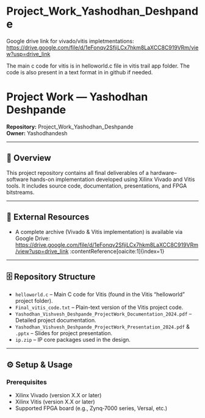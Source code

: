 # Project_Work_Yashodhan_Deshpande


Google drive link for vivado/vitis impletmentations: https://drive.google.com/file/d/1eFonqv2SfjiLCx7hkm8LaXCC8C919VRm/view?usp=drive_link

The main c code for vitis is in helloworld.c file in vitis trail app folder. The code is also present in a text format in in github if needed. 

# Project Work — Yashodhan Deshpande

**Repository:** Project_Work_Yashodhan_Deshpande  
**Owner:** Yashodhandesh  

---

## 📘 Overview

This project repository contains all final deliverables of a hardware–software hands-on implementation developed using Xilinx Vivado and Vitis tools. It includes source code, documentation, presentations, and FPGA bitstreams.

---

## 🔗 External Resources

- A complete archive (Vivado & Vitis implementation) is available via Google Drive:  
  https://drive.google.com/file/d/1eFonqv2SfjiLCx7hkm8LaXCC8C919VRm/view?usp=drive_link :contentReference[oaicite:1]{index=1}

---

## 🗄️ Repository Structure

- `helloworld.c` – Main C code for Vitis (found in the Vitis “helloworld” project folder).  
- `Final_vitis_code.txt` – Plain-text version of the Vitis project code.  
- `Yashodhan_Vishvesh_Deshpande_ProjectWork_Documentation_2024.pdf` – Detailed project documentation.  
- `Yashodhan_Vishvesh_Deshpande_ProjectWork_Presentation_2024.pdf` & `.pptx` – Slides for project presentation.  
- `ip.zip` – IP core packages used in the design.  

---

## ⚙️ Setup & Usage

### Prerequisites

- Xilinx Vivado (version X.X or later)  
- Xilinx Vitis (version X.X or later)  
- Supported FPGA board (e.g., Zynq‑7000 series, Versal, etc.)  

